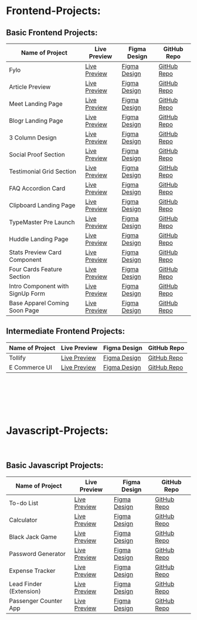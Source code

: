 # Frontend-Projects:

<h2>Basic Frontend Projects:</h2>
<table>
  <thead>
    <tr>
      <th>Name of Project</th>
      <th>Live Preview</th>
      <th>Figma Design</th>
      <th>GitHub Repo</th>
    </tr>
  </thead>
  <tbody>
    <tr>
      <td>Fylo</td>
      <td><a href="https://fylomagic.netlify.app" target="_blank">Live Preview</a></td>
      <td><a href="#" target="_blank">Figma Design</a></td>
      <td><a href="https://github.com/Uzairahmad8/Fylo" target="_blank">GitHub Repo</a></td>
    </tr>
    <tr>
      <td>Article Preview</td>
      <td><a href="https://articlesnap.netlify.app" target="_blank">Live Preview</a></td>
      <td><a href="#" target="_blank">Figma Design</a></td>
      <td><a href="https://github.com/Uzairahmad8/Article-Preview" target="_blank">GitHub Repo</a></td>
    </tr>
    <tr>
      <td>Meet Landing Page</td>
      <td><a href="https://meetlanding8.netlify.app" target="_blank">Live Preview</a></td>
      <td><a href="#" target="_blank">Figma Design</a></td>
      <td><a href="https://github.com/Uzairahmad8/Meet-Landing-Page" target="_blank">GitHub Repo</a></td>
    </tr>
    <tr>
      <td>Blogr Landing Page</td>
      <td><a href="https://blogrportal.netlify.app" target="_blank">Live Preview</a></td>
      <td><a href="#" target="_blank">Figma Design</a></td>
      <td><a href="https://github.com/Uzairahmad8/Blogr-Landing-Page" target="_blank">GitHub Repo</a></td>
    </tr>
    <tr>
      <td>3 Column Design</td>
      <td><a href="http://tri-column-design.netlify.app" target="_blank">Live Preview</a></td>
      <td><a href="#" target="_blank">Figma Design</a></td>
      <td><a href="https://github.com/Uzairahmad8/3-column" target="_blank">GitHub Repo</a></td>
    </tr>
    <tr>
      <td>Social Proof Section</td>
      <td><a href="https://socialverif.netlify.app" target="_blank">Live Preview</a></td>
      <td><a href="#" target="_blank">Figma Design</a></td>
      <td><a href="https://github.com/Uzairahmad8/Social-Proof-Section" target="_blank">GitHub Repo</a></td>
    </tr>
    <tr>
      <td>Testimonial Grid Section</td>
      <td><a href="https://gridcheer.netlify.app" target="_blank">Live Preview</a></td>
      <td><a href="#" target="_blank">Figma Design</a></td>
      <td><a href="https://github.com/Uzairahmad8/Testimonial-Grid-Section" target="_blank">GitHub Repo</a></td>
    </tr>
    <tr>
      <td>FAQ Accordion Card</td>
      <td><a href="https://faqacordioncard.netlify.app" target="_blank">Live Preview</a></td>
      <td><a href="#" target="_blank">Figma Design</a></td>
      <td><a href="https://github.com/Uzairahmad8/FAQ-Accordain-Card" target="_blank">GitHub Repo</a></td>
    </tr>
    <tr>
      <td>Clipboard Landing Page</td>
      <td><a href="https://clippylanding.netlify.app" target="_blank">Live Preview</a></td>
      <td><a href="#" target="_blank">Figma Design</a></td>
      <td><a href="https://github.com/Uzairahmad8/Clipboard-landing-Page" target="_blank">GitHub Repo</a></td>
    </tr>
    <tr>
      <td>TypeMaster Pre Launch</td>
      <td><a href="https://masterprelaunch.netlify.app" target="_blank">Live Preview</a></td>
      <td><a href="#" target="_blank">Figma Design</a></td>
      <td><a href="https://github.com/Uzairahmad8/TypeMaster-Pre-Launch" target="_blank">GitHub Repo</a></td>
    </tr>
    <tr>
      <td>Huddle Landing Page</td>
      <td><a href="https://huddlelandingpage.netlify.app" target="_blank">Live Preview</a></td>
      <td><a href="#" target="_blank">Figma Design</a></td>
      <td><a href="https://github.com/Uzairahmad8/Huddle_Landing_Page" target="_blank">GitHub Repo</a></td>
    </tr>
    <tr>
      <td>Stats Preview Card Component</td>
      <td><a href="https://statblitz.netlify.app" target="_blank">Live Preview</a></td>
      <td><a href="#" target="_blank">Figma Design</a></td>
      <td><a href="https://github.com/Uzairahmad8/Stats-Preview-Card-Component" target="_blank">GitHub Repo</a></td>
    </tr>
    <tr>
      <td>Four Cards Feature Section</td>
      <td><a href="https://cardspotlightzone.netlify.app" target="_blank">Live Preview</a></td>
      <td><a href="#" target="_blank">Figma Design</a></td>
      <td><a href="https://github.com/Uzairahmad8/Four-Cards-Feature-Section" target="_blank">GitHub Repo</a></td>
    </tr>
    <tr>
      <td>Intro Component with SignUp Form</td>
      <td><a href="https://joinourclub.netlify.app" target="_blank">Live Preview</a></td>
      <td><a href="#" target="_blank">Figma Design</a></td>
      <td><a href="https://github.com/Uzairahmad8/Intro-Component-with-SignUp-Form" target="_blank">GitHub Repo</a></td>
    </tr>
    <tr>
      <td>Base Apparel Coming Soon Page</td>
      <td><a href="https://baseapparelcomingsoon08.netlify.app" target="_blank">Live Preview</a></td>
      <td><a href="#" target="_blank">Figma Design</a></td>
      <td><a href="https://github.com/Uzairahmad8/Base-Apparel-coming-soon-page" target="_blank">GitHub Repo</a></td>
    </tr>
    </tbody>
</table>


<h2>Intermediate Frontend Projects:</h2>
<table>
  <thead>
    <tr>
      <th>Name of Project</th>
      <th>Live Preview</th>
      <th>Figma Design</th>
      <th>GitHub Repo</th>
    </tr>
  </thead>
  <tbody>  
    <tr>
      <td>Tollify</td>
      <td><a href="https://toolifylp.netlify.app" target="_blank">Live Preview</a></td>
      <td><a href="#" target="_blank">Figma Design</a></td>
      <td><a href="#" target="_blank">GitHub Repo</a></td>
    </tr>
    <tr>
      <td>E Commerce UI</td>
      <td><a href="https://ecommerce8.netlify.app" target="_blank">Live Preview</a></td>
      <td><a href="#" target="_blank">Figma Design</a></td>
      <td><a href="https://rb.gy/2ci4e2" target="_blank">GitHub Repo</a></td>
    </tr>
  </tbody>
</table>

<br><br><br><br><br>

# Javascript-Projects:
<br>

<h2>Basic Javascript Projects: </h2>
<table>
  <thead>
    <tr>
      <th>Name of Project</th>
      <th>Live Preview</th>
      <th>Figma Design</th>
      <th>GitHub Repo</th>
    </tr>
  </thead>
  <tbody>
    <tr>
      <td>To-do List</td>
      <td><a href="https://taskwizz.netlify.app" target="_blank">Live Preview</a></td>
      <td><a href="#" target="_blank">Figma Design</a></td>
      <td><a href="#" target="_blank">GitHub Repo</a></td>
    </tr>
    <tr>
      <td>Calculator</td>
      <td><a href="https://easycalcu.netlify.app" target="_blank">Live Preview</a></td>
      <td><a href="#" target="_blank">Figma Design</a></td>
      <td><a href="#" target="_blank">GitHub Repo</a></td>
    </tr>
    <tr>
      <td>Black Jack Game</td>
      <td><a href="https://blackjack08.netlify.app" target="_blank">Live Preview</a></td>
      <td><a href="#" target="_blank">Figma Design</a></td>
      <td><a href="#" target="_blank">GitHub Repo</a></td>
    </tr>
    <tr>
      <td>Password Generator</td>
      <td><a href="https://ironlockpwd.netlify.app" target="_blank">Live Preview</a></td>
      <td><a href="#" target="_blank">Figma Design</a></td>
      <td><a href="#" target="_blank">GitHub Repo</a></td>
    </tr>
    <tr>
      <td>Expense Tracker</td>
      <td><a href="https://splitwisegroup.netlify.app" target="_blank">Live Preview</a></td>
      <td><a href="#" target="_blank">Figma Design</a></td>
      <td><a href="#" target="_blank">GitHub Repo</a></td>
    </tr>
    <tr>
      <td>Lead Finder (Extension)</td>
      <td><a href="https://leadfinderr.netlify.app" target="_blank">Live Preview</a></td>
      <td><a href="#" target="_blank">Figma Design</a></td>
      <td><a href="#" target="_blank">GitHub Repo</a></td>
    </tr>
    <tr>
      <td>Passenger Counter App</td>
      <td><a href="https://passangercount8.netlify.app" target="_blank">Live Preview</a></td>
      <td><a href="#" target="_blank">Figma Design</a></td>
      <td><a href="#" target="_blank">GitHub Repo</a></td>
    </tr>
  </tbody>
</table>
 
